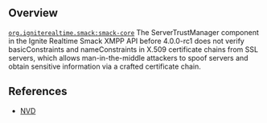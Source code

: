 ## Overview
[`org.igniterealtime.smack:smack-core`](http://search.maven.org/#search%7Cga%7C1%7Ca%3A%22smack-core%22)
The ServerTrustManager component in the Ignite Realtime Smack XMPP API before 4.0.0-rc1 does not verify basicConstraints and nameConstraints in X.509 certificate chains from SSL servers, which allows man-in-the-middle attackers to spoof servers and obtain sensitive information via a crafted certificate chain.

## References
- [NVD](https://web.nvd.nist.gov/view/vuln/detail?vulnId=CVE-2014-0363)
